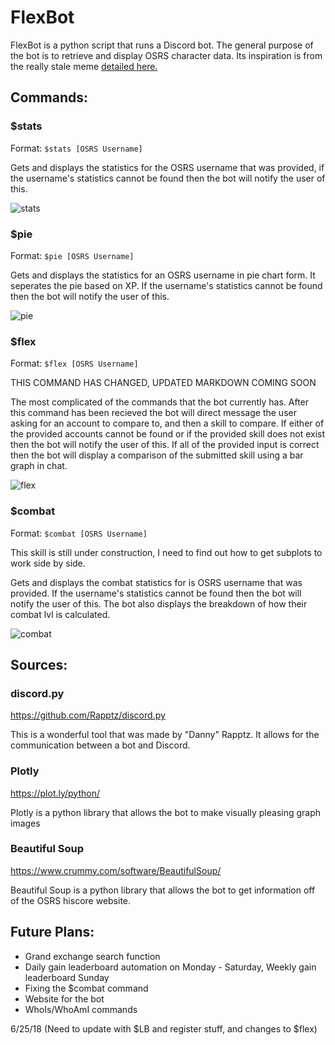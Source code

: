 # FlexBot
FlexBot is a python script that runs a Discord bot. The general purpose of the bot is to retrieve and display OSRS character data. Its inspiration is from the really stale meme [detailed here.][stale]

[stale]:http://knowyourmeme.com/memes/u-ever-flex-on-niggas
## Commands:
### $stats
Format: `$stats [OSRS Username]`

Gets and displays the statistics for the OSRS username that was provided, if the username's statistics cannot be found then the bot will notify the user of this.

![stats](https://i.imgur.com/WxwJOrx.png)
### $pie
Format: `$pie [OSRS Username]`

Gets and displays the statistics for an OSRS username in pie chart form. It seperates the pie based on XP. If the username's statistics cannot be found then the bot will notify the user of this.

![pie](https://i.imgur.com/pUfDwct.png)
### $flex
Format: `$flex [OSRS Username]`

THIS COMMAND HAS CHANGED, UPDATED MARKDOWN COMING SOON

The most complicated of the commands that the bot currently has. After this command has been recieved the bot will direct message the user asking for an account to compare to, and then a skill to compare. If either of the provided accounts cannot be found or if the provided skill does not exist then the bot will notify the user of this. If all of the provided input is correct then the bot will display a comparison of the submitted skill using a bar graph in chat.

![flex](https://i.imgur.com/Q4hgEcI.png)
### $combat
Format: `$combat [OSRS Username]`

This skill is still under construction, I need to find out how to get subplots to work side by side.

Gets and displays the combat statistics for is OSRS username that was provided. If the username's statistics cannot be found then the bot will notify the user of this. The bot also displays the breakdown of how their combat lvl is calculated.

![combat](https://i.imgur.com/0P69m20.png)
## Sources:
### discord.py
https://github.com/Rapptz/discord.py

This is a wonderful tool that was made by "Danny" Rapptz. It allows for the communication between a bot and Discord.
### Plotly
https://plot.ly/python/

Plotly is a python library that allows the bot to make visually pleasing graph images
### Beautiful Soup
https://www.crummy.com/software/BeautifulSoup/

Beautiful Soup is a python library that allows the bot to get information off of the OSRS hiscore website.

## Future Plans:
- Grand exchange search function
- Daily gain leaderboard automation on Monday - Saturday, Weekly gain leaderboard Sunday
- Fixing the $combat command
- Website for the bot
- WhoIs/WhoAmI commands

6/25/18 (Need to update with $LB and register stuff, and changes to $flex)